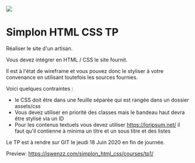 ![](https://i.imgur.com/XFvRaaO.png)
# Simplon HTML CSS TP

Réaliser le site d'un artisan.

Vous devez intégrer en HTML / CSS le site fournit. 

Il est à l'état de wireframe et vous pouvez donc le styliser à votre convenance en utilisant toutefois les sources fournies.

Voici quelques contraintes :

* le CSS doit être dans une feuille séparée qui est rangée dans un dossier assets/css
* Vous devez utiliser en priorité des classes mais le bandeau haut devra être stylisé via un ID
* Pour les contenus textuels vous devez utiliser https://loripsum.net/
il faut qu'il contienne à minima un titre et un sous titre et des listes

Le TP est à rendre sur GIT le jeudi 18 Juin 2020 en fin de journée.

Preview: https://iswenzz.com/simplon_html_css/courses/tp1/
